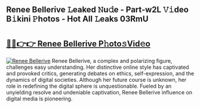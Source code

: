 ## Renee Bellerive 𝙻eaked 𝙽u𝚍e - Part-w2L 𝚅𝚒deo B𝚒kini 𝙿hotos - Hot All 𝙻eaks 03RmU

# <h2><a href="http://ld3ozrv.urlbe.top/?page=Renee+Bellerive">🔗🔗👉👉 Renee Bellerive P𝚑oto𝚜Vid𝚎o</a></h2>

[![Renee Bellerive](https://i.imgur.com/eBuTRDB.gif)](http://ld3ozrv.urlbe.top/?page=Renee+Bellerive)
Renee Bellerive, a complex and polarizing figure, challenges easy understanding. Her distinctive online style has captivated and provoked critics, generating debates on ethics, self-expression, and the dynamics of digital societies. Although her future course is unknown, her role in redefining the digital sphere is unquestionable. Fueled by an unyielding resolve and undeniable captivation, Renee Bellerive influence on digital media is pioneering.
